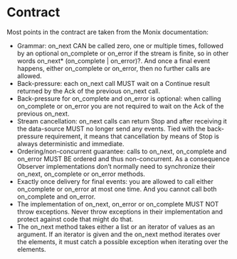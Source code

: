 # Contract

Most points in the contract are taken from the Monix documentation:

- Grammar: on_next CAN be called zero, one or multiple times, 
followed by an optional on_complete or on_error if the stream is finite, 
so in other words on_next* (on_complete | on_error)?. And once a 
final event happens, either on_complete or on_error, then no 
further calls are allowed.
- Back-pressure: each on_next call MUST wait on a Continue result 
returned by the Ack of the previous on_next call.
- Back-pressure for on_complete and on_error is optional: when calling
on_complete or on_error you are not required to wait on the Ack 
of the previous on_next.
- Stream cancellation: on_next calls can return Stop and after 
receiving it the data-source MUST no longer send any events. 
Tied with the back-pressure requirement, it means that cancellation 
by means of Stop is always deterministic and immediate.
- Ordering/non-concurrent guarantee: calls to on_next, on_complete and 
on_error MUST BE ordered and thus non-concurrent. As a consequence 
Observer implementations don’t normally need to synchronize their 
on_next, on_complete or on_error methods.
- Exactly once delivery for final events: you are allowed to call 
either on_complete or on_error at most one time. And you cannot call 
both on_complete and on_error.
- The implementation of on_next, on_error or on_complete MUST NOT throw 
exceptions. Never throw exceptions in their implementation and protect 
against code that might do that.
- The on_next method takes either a list or an iterator of values 
as an argument. If an iterator is given and the on_next method iterates
over the elements, it must catch a possible exception when iterating over
the elements.
